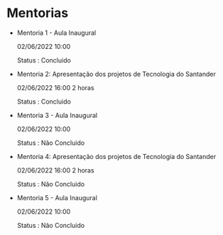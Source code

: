 # Mentorias

* Mentoria 1 - Aula Inaugural
  
  02/06/2022 10:00
  
  Status : Concluido

* Mentoria 2: Apresentação dos projetos de Tecnologia do Santander
  
  02/06/2022 16:00 2 horas
  
  Status : Concluido
- Mentoria 3 - Aula Inaugural
  
  02/06/2022 10:00
  
  Status : Não Concluido
* Mentoria 4: Apresentação dos projetos de Tecnologia do Santander
  
  02/06/2022 16:00 2 horas
  
  Status : Não Concluido
- Mentoria 5 - Aula Inaugural
  
  02/06/2022 10:00
  
  Status : Não Concluido
